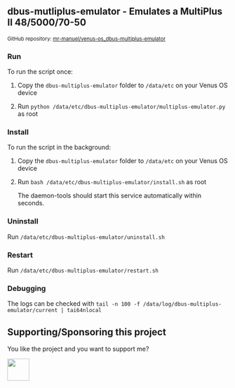 ## dbus-mutliplus-emulator - Emulates a MultiPlus II 48/5000/70-50

<small>GitHub repository: [mr-manuel/venus-os_dbus-multiplus-emulator](https://github.com/mr-manuel/venus-os_dbus-multiplus-emulator)</small>

### Run

To run the script once:

1. Copy the `dbus-multiplus-emulator` folder to `/data/etc` on your Venus OS device

2. Run `python /data/etc/dbus-multiplus-emulator/multiplus-emulator.py` as root

### Install

To run the script in the background:

1. Copy the `dbus-multiplus-emulator` folder to `/data/etc` on your Venus OS device

2. Run `bash /data/etc/dbus-multiplus-emulator/install.sh` as root

   The daemon-tools should start this service automatically within seconds.

### Uninstall

Run `/data/etc/dbus-multiplus-emulator/uninstall.sh`

### Restart

Run `/data/etc/dbus-multiplus-emulator/restart.sh`

### Debugging

The logs can be checked with `tail -n 100 -f /data/log/dbus-multiplus-emulator/current | tai64nlocal`


## Supporting/Sponsoring this project

You like the project and you want to support me?

[<img src="https://github.md0.eu/uploads/donate-button.svg" height="50">](https://www.paypal.com/donate/?hosted_button_id=3NEVZBDM5KABW)
